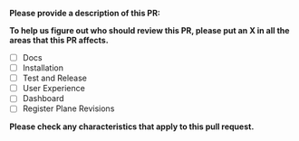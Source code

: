 **Please provide a description of this PR:**

**To help us figure out who should review this PR, please put an X in all the areas that this PR affects.**

- [ ] Docs
- [ ] Installation
- [ ] Test and Release
- [ ] User Experience
- [ ] Dashboard
- [ ] Register Plane Revisions

**Please check any characteristics that apply to this pull request.**

